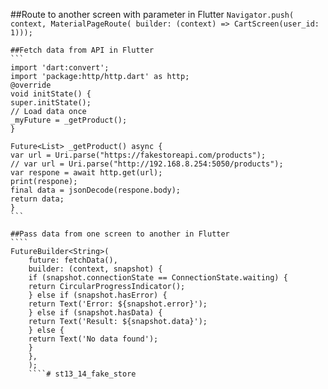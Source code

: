 ##Route to another screen with parameter in Flutter
    ```
    Navigator.push(
    context,
    MaterialPageRoute(
    builder: (context) => CartScreen(user_id: 1)));
    ```

    ##Fetch data from API in Flutter
    ```
    import 'dart:convert';
    import 'package:http/http.dart' as http;
    @override
    void initState() {
    super.initState();
    // Load data once
    _myFuture = _getProduct();
    }

    Future<List> _getProduct() async {
    var url = Uri.parse("https://fakestoreapi.com/products");
    // var url = Uri.parse("http://192.168.8.254:5050/products");
    var respone = await http.get(url);
    print(respone);
    final data = jsonDecode(respone.body);
    return data;
    }
    ```

    ##Pass data from one screen to another in Flutter
    ````
    FutureBuilder<String>(
        future: fetchData(),
        builder: (context, snapshot) {
        if (snapshot.connectionState == ConnectionState.waiting) {
        return CircularProgressIndicator();
        } else if (snapshot.hasError) {
        return Text('Error: ${snapshot.error}');
        } else if (snapshot.hasData) {
        return Text('Result: ${snapshot.data}');
        } else {
        return Text('No data found');
        }
        },
        );
        ````# st13_14_fake_store
